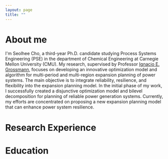 ```yaml
---
layout: page
title: ""
---
```


# About me
I'm Seolhee Cho, a third-year Ph.D. candidate studying Process Systems Engineering (PSE) in the department of Chemical Engineering at Carnegie Mellon University (CMU). My research, supervised by Professor [Ignacio E. Grossmann](http://egon.cheme.cmu.edu/), focuses on developing an innovative optimization model and algorithm for multi-period and multi-region expansion planning of power systems. The main objective is to integrate reliability, resilience, and flexibility into the expansion planning model. In the initial phase of my work, I successfully created a disjunctive optimization model and bilevel decomposition for planning of reliable power generation systems. Currently, my efforts are concentrated on proposing a new expansion planning model that can enhance power system resilience.


# Research Experience



# Education
